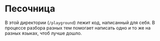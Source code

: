 # Песочница
В этой директории (`/playground`) лежит код, написанный для себя. В процессе разбора разных тем помогает написать одно и то же на разных языках, чтоб лучше дошло.